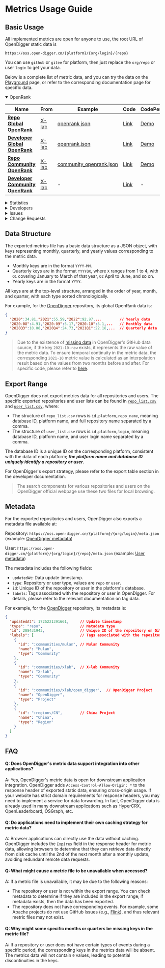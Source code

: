 # Metrics Usage Guide

## Basic Usage

All implemented metrics are open for anyone to use, the root URL of OpenDigger static data is

`https://oss.open-digger.cn/{platform}/{org/login}/{repo}`

You can use `github` or `gitee` for platform, then just replace the `org/repo` or user `login` to get your data.

Below is a complete list of metric data, and you can try the data on the [Playground](playground) page, or refer to the corresponding documentation page for specific data.

<!-- OPENRANK -->
<details id="elevatedbtn" open>
  <summary>OpenRank</summary>
  <table>
    <thead>
      <tr>
        <th width="30%">Name</th>
        <th width="10%">From</th>
        <th width="40%">Example</th>
        <th width="10%">Code</th>
        <th>CodePen</th>
      </tr>
    </thead>
    <tbody>
      <tr>
        <td class="centered-cell"><a href="global_openrank"><b>Repo Global OpenRank</b></a></td>
        <td class="centered-cell"><a href="https://blog.frankzhao.cn/how_to_measure_open_source_2/">X-lab</a></td>
        <td class="centered-cell"><a href="https://oss.open-digger.cn/github/X-lab2017/open-digger/openrank.json">openrank.json</a></td>
        <td class="centered-cell"><a href="https://github.com/X-lab2017/open-digger/blob/master/src/metrics/indices.ts#L25">Link</a></td>
        <td class="centered-cell"><a href="https://codepen.io/frank-zsy/pen/bGjyqQj?type=openrank">Demo</a></td>
      </tr>
      <tr>
        <td class="centered-cell"><a href="global_openrank"><b>Developer Global OpenRank</b></a></td>
        <td class="centered-cell"><a href="https://blog.frankzhao.cn/how_to_measure_open_source_3/">X-lab</a></td>
        <td class="centered-cell"><a href="https://oss.open-digger.cn/github/frank-zsy/openrank.json">openrank.json</a></td>
        <td class="centered-cell"><a href="https://github.com/X-lab2017/open-digger/blob/master/src/metrics/indices.ts#L57">Link</a></td>
        <td class="centered-cell"><a href="https://codepen.io/frank-zsy/pen/bGjyqQj?type=openrank&name=frank-zsy">Demo</a></td>
      </tr>
      <tr>
        <td class="centered-cell"><a href="community_openrank"><b>Repo Community OpenRank</b></a></td>
        <td class="centered-cell"><a href="https://blog.frankzhao.cn/how_to_measure_open_source_3/">X-lab</a></td>
        <td class="centered-cell"><a href="https://oss.open-digger.cn/github/X-lab2017/open-digger/community_openrank.json">community_openrank.json</a></td>
        <td class="centered-cell"><a href="https://github.com/X-lab2017/open-digger/blob/master/src/metrics/indices.ts#L94">Link</a></td>
        <td class="centered-cell"><a href="https://codepen.io/frank-zsy/pen/abjMXBV">Demo</a></td>
      </tr>
      <tr>
        <td class="centered-cell"><a href="community_openrank"><b>Developer Community OpenRank</b></a></td>
        <td class="centered-cell"><a href="https://blog.frankzhao.cn/how_to_measure_open_source_3/">X-lab</a></td>
        <td class="centered-cell">-</td>
        <td class="centered-cell"><a href="https://github.com/X-lab2017/open-digger/blob/master/src/metrics/indices.ts#L176">Link</a></td>
        <td class="centered-cell">-</td>
      </tr>
    </tbody>
  </table>
</details>

<!-- STATISTICS -->
<details id="elevatedbtn">
  <summary>Statistics</summary>
  <table>
    <thead>
      <tr>
        <th width="30%">Name</th>
        <th width="10%">From</th>
        <th width="40%">Example</th>
        <th width="10%">Code</th>
        <th>CodePen</th>
      </tr>
    </thead>
    <tbody>
      <tr>
        <td class="centered-cell" rowspan="2"><a href="metrics/activity"><b>Repo Activity</b></a></td>
        <td class="centered-cell" rowspan="2"><a href="https://blog.frankzhao.cn/how_to_measure_open_source_1/">X-lab</a></td>
        <td class="centered-cell"><a href="https://oss.open-digger.cn/github/X-lab2017/open-digger/activity.json">activity.json</a></td>
        <td class="centered-cell" rowspan="2"><a href="https://github.com/X-lab2017/open-digger/blob/master/src/metrics/indices.ts#L277">Link</a></td>
        <td class="centered-cell"><a href="https://codepen.io/frank-zsy/pen/bGjyqQj?type=activity">Demo</a></td>
      </tr>
      <tr>
        <td class="centered-cell"><a href="https://oss.open-digger.cn/github/X-lab2017/open-digger/activity_details.json">activity_details.json</a></td>
        <td class="centered-cell"><a href="https://codepen.io/tyn1998/pen/KKGxVrm">Demo</a></td>
      </tr>
      <tr>
        <td class="centered-cell" rowspan="2"><a href="metrics/activity"><b>Developer Activity</b></a></td>
        <td class="centered-cell" rowspan="2"><a href="https://blog.frankzhao.cn/how_to_measure_open_source_1/">X-lab</a></td>
        <td class="centered-cell"><a href="https://oss.open-digger.cn/github/frank-zsy/activity.json">activity.json</a></td>
        <td class="centered-cell" rowspan="2"><a href="https://github.com/X-lab2017/open-digger/blob/master/src/metrics/indices.ts#L338">Link</a></td>
        <td class="centered-cell"><a href="https://codepen.io/frank-zsy/pen/bGjyqQj?type=activity">Demo</a></td>
      </tr>
      <tr>
        <td class="centered-cell"><a href="https://oss.open-digger.cn/github/frank-zsy/activity_details.json">activity_details.json</a></td>
        <td class="centered-cell">-</td>
      </tr>
      <tr>
        <td class="centered-cell">Stars</td>
        <td class="centered-cell">X-lab</td>
        <td class="centered-cell"><a href="https://oss.open-digger.cn/github/X-lab2017/open-digger/stars.json">stars.json</a></td>
        <td class="centered-cell"><a href="https://github.com/X-lab2017/open-digger/blob/master/src/metrics/metrics.ts#L18">Link</a></td>
        <td class="centered-cell"><a href="https://codepen.io/frank-zsy/pen/MWBdpNg?type=stars">Demo</a></td>
      </tr>
      <tr>
        <td class="centered-cell"><a href="metrics/technical_fork"><b>Technical Fork</b></a></td>
        <td class="centered-cell"><a href="https://chaoss.community/metric-technical-fork/">CHAOSS</a></td>
        <td class="centered-cell"><a href="https://oss.open-digger.cn/github/X-lab2017/open-digger/technical_fork.json">technical_fork.json</a></td>
        <td class="centered-cell"><a href="https://github.com/X-lab2017/open-digger/blob/master/src/metrics/chaoss.ts#L12">Link</a></td>
        <td class="centered-cell"><a href="https://codepen.io/frank-zsy/pen/MWBdpNg?type=technical_fork">Demo</a></td>
      </tr>
      <tr>
        <td class="centered-cell">Attention</td>
        <td class="centered-cell">X-lab</td>
        <td class="centered-cell"><a href="https://oss.open-digger.cn/github/X-lab2017/open-digger/attention.json">attention.json</a></td>
        <td class="centered-cell"><a href="https://github.com/X-lab2017/open-digger/blob/master/src/metrics/indices.ts#L394">Link</a></td>
        <td class="centered-cell"><a href="https://codepen.io/frank-zsy/pen/MWBdpNg?type=attention">Demo</a></td>
      </tr>
      <tr>
        <td class="centered-cell"><a href="metrics/activity_dates_and_times"><b>Activity Dates and Times</b></a></td>
        <td class="centered-cell"><a href="https://chaoss.community/metric-activity-dates-and-times/">CHAOSS</a></td>
        <td class="centered-cell"><a href="https://oss.open-digger.cn/github/X-lab2017/open-digger/active_dates_and_times.json">active_dates_and_times.json</a></td>
        <td class="centered-cell"><a href="https://github.com/X-lab2017/open-digger/blob/master/src/metrics/chaoss.ts#L960">Link</a></td>
        <td class="centered-cell"><a href="https://codepen.io/frank-zsy/pen/jOpQdZZ">Demo</a></td>
      </tr>
    </tbody>
  </table>
</details>

<!-- DEVELOPERS -->
<details id="elevatedbtn">
  <summary>Developers</summary>
  <table>
    <thead>
      <tr>
        <th width="30%">Name</th>
        <th width="10%">From</th>
        <th width="40%">Example</th>
        <th width="10%">Code</th>
        <th>CodePen</th>
      </tr>
    </thead>
    <tbody>
      <tr>
        <td class="centered-cell" rowSpan="2"><a href="metrics/new_contributors"><b>New Contributors</b></a></td>
        <td class="centered-cell" rowSpan="2"><a href="https://chaoss.community/metric-new-contributors/">CHAOSS</a></td>
        <td class="centered-cell"><a href="https://oss.open-digger.cn/github/X-lab2017/open-digger/new_contributors.json">new_contributors.json</a></td>
        <td class="centered-cell" rowSpan="2"><a href="https://github.com/X-lab2017/open-digger/blob/master/src/metrics/chaoss.ts#L747">Link</a></td>
        <td class="centered-cell" rowSpan="2"><a href="https://codepen.io/frank-zsy/pen/RwBmpYZ">Demo</a></td>
      </tr>
      <tr>
        <td class="centered-cell"><a href="https://oss.open-digger.cn/github/X-lab2017/open-digger/new_contributors_detail.json">new_contributors_detail.json</a></td>
      </tr>
      <tr>
        <td class="centered-cell" rowSpan="2"><a href="metrics/contributors"><b>Contributors</b></a></td>
        <td class="centered-cell" rowSpan="2"><a href="https://chaoss.community/metric-contributors/">CHAOSS</a></td>
        <td class="centered-cell"><a href="https://oss.open-digger.cn/github/X-lab2017/open-digger/contributors.json">contributors.json</a></td>
        <td class="centered-cell" rowSpan="2"><a href="https://github.com/X-lab2017/open-digger/blob/master/src/metrics/chaoss.ts#L835">Link</a></td>
        <td class="centered-cell" rowSpan="2"><a href="https://codepen.io/frank-zsy/pen/RwBmpYZ">Demo</a></td>
      </tr>
      <tr>
        <td class="centered-cell"><a href="https://oss.open-digger.cn/github/X-lab2017/open-digger/contributors_detail.json">contributors_detail.json</a></td>
      </tr>
      <tr>
        <td class="centered-cell"><a href="metrics/inactive_contributors"><b>Inactive Contributors</b></a></td>
        <td class="centered-cell"><a href="https://chaoss.community/metric-inactive-contributors/">CHAOSS</a></td>
        <td class="centered-cell"><a href="https://oss.open-digger.cn/github/X-lab2017/open-digger/inactive_contributors.json">inactive_contributors.json</a></td>
        <td class="centered-cell"><a href="https://github.com/X-lab2017/open-digger/blob/master/src/metrics/chaoss.ts#L880">Link</a></td>
        <td class="centered-cell"><a href="https://codepen.io/frank-zsy/pen/RwBmpYZ">Demo</a></td>
      </tr>
      <tr>
        <td class="centered-cell">Participants</td>
        <td class="centered-cell">X-lab</td>
        <td class="centered-cell"><a href="https://oss.open-digger.cn/github/X-lab2017/open-digger/participants.json">participants.json</a></td>
        <td class="centered-cell"><a href="https://github.com/X-lab2017/open-digger/blob/master/src/metrics/metrics.ts#L80">Link</a></td>
        <td class="centered-cell"><a href="https://codepen.io/frank-zsy/pen/RwBmpYZ">Demo</a></td>
      </tr>
      <tr>
        <td class="centered-cell" rowSpan="2"><a href="metrics/contributor_absence_factor"><b>Contributor Absence Factor</b></a></td>
        <td class="centered-cell" rowSpan="2"><a href="https://chaoss.community/kb/metric-contributor-absence-factor/">CHAOSS</a></td>
        <td class="centered-cell"><a href="https://oss.open-digger.cn/github/X-lab2017/open-digger/bus_factor.json">bus_factor.json</a></td>
        <td class="centered-cell" rowSpan="2"><a href="https://github.com/X-lab2017/open-digger/blob/master/src/metrics/chaoss.ts#L672">Link</a></td>
        <td class="centered-cell" rowSpan="2"><a href="https://codepen.io/frank-zsy/pen/bGjyqQj?type=bus_factor">Demo</a></td>
      </tr>
      <tr>
        <td class="centered-cell"><a href="https://oss.open-digger.cn/github/X-lab2017/open-digger/bus_factor_detail.json">bus_factor_detail.json</a></td>
      </tr>
    </tbody>
  </table>
</details>

<!-- ISSUES -->
<details id="elevatedbtn">
  <summary>Issues</summary>
  <table>
    <thead>
      <tr>
        <th width="30%">Name</th>
        <th width="10%">From</th>
        <th width="40%">Example</th>
        <th width="10%">Code</th>
        <th>CodePen</th>
      </tr>
    </thead>
    <tbody>
      <tr>
        <td class="centered-cell"><a href="metrics/issue_new"><b>Issues new</b></a></td>
        <td class="centered-cell"><a href="https://chaoss.community/metric-issues-new/">CHAOSS</a></td>
        <td class="centered-cell"><a href="https://oss.open-digger.cn/github/X-lab2017/open-digger/issues_new.json">issues_new.json</a></td>
        <td class="centered-cell"><a href="https://github.com/X-lab2017/open-digger/blob/master/src/metrics/chaoss.ts#L128">Link</a></td>
        <td class="centered-cell" rowSpan="3"><a href="https://codepen.io/frank-zsy/pen/mdjaZMw">Demo</a></td>
      </tr>
      <tr>
        <td class="centered-cell"><a href="metrics/issue_closed"><b>Issues Closed</b></a></td>
        <td class="centered-cell"><a href="https://chaoss.community/metric-issues-closed/">CHAOSS</a></td>
        <td class="centered-cell"><a href="https://oss.open-digger.cn/github/X-lab2017/open-digger/issues_closed.json">issues_closed.json</a></td>
        <td class="centered-cell"><a href="https://github.com/X-lab2017/open-digger/blob/master/src/metrics/chaoss.ts#L193">Link</a></td>
      </tr>
      <tr>
        <td class="centered-cell">Issue Comments</td>
        <td class="centered-cell">X-lab</td>
        <td class="centered-cell"><a href="https://oss.open-digger.cn/github/X-lab2017/open-digger/issue_comments.json">issue_comments.json</a></td>
        <td class="centered-cell"><a href="https://github.com/X-lab2017/open-digger/blob/master/src/metrics/metrics.ts#L49">Link</a></td>
      </tr>
      <tr>
        <td class="centered-cell"><a href="metrics/issue_response_time"><b>Issue Response Time</b></a></td>
        <td class="centered-cell"><a href="https://chaoss.community/metric-issue-response-time/">CHAOSS</a></td>
        <td class="centered-cell"><a href="https://oss.open-digger.cn/github/X-lab2017/open-digger/issue_response_time.json">issue_response_time.json</a></td>
        <td class="centered-cell"><a href="https://github.com/X-lab2017/open-digger/blob/master/src/metrics/chaoss.ts#L357">Link</a></td>
        <td class="centered-cell"><a href="https://codepen.io/frank-zsy/pen/VwBqwaP?type=issue_response_time">Demo</a></td>
      </tr>
      <tr>
        <td class="centered-cell"><a href="metrics/issue_resolution_duration"><b>Issue Resolution Duration</b></a></td>
        <td class="centered-cell"><a href="https://chaoss.community/metric-issue-resolution-duration/">CHAOSS</a></td>
        <td class="centered-cell"><a href="https://oss.open-digger.cn/github/X-lab2017/open-digger/issue_resolution_duration.json">issue_resolution_duration.json</a></td>
        <td class="centered-cell"><a href="https://github.com/X-lab2017/open-digger/blob/master/src/metrics/chaoss.ts#L292">Link</a></td>
        <td class="centered-cell"><a href="https://codepen.io/frank-zsy/pen/VwBqwaP?type=issue_resolution_duration">Demo</a></td>
      </tr>
      <tr>
        <td class="centered-cell"><a href="metrics/issue_age"><b>Issue Age</b></a></td>
        <td class="centered-cell"><a href="https://chaoss.community/metric-issue-age/">CHAOSS</a></td>
        <td class="centered-cell"><a href="https://oss.open-digger.cn/github/X-lab2017/open-digger/issue_age.json">issue_age.json</a></td>
        <td class="centered-cell"><a href="https://github.com/X-lab2017/open-digger/blob/master/src/metrics/chaoss.ts#L426">Link</a></td>
        <td class="centered-cell"><a href="https://codepen.io/frank-zsy/pen/VwBqwaP?type=issue_age">Demo</a></td>
      </tr>
    </tbody>
  </table>
</details>

<!-- CHANGE REQUESTS -->
<details id="elevatedbtn">
  <summary>Change Requests</summary>
  <table>
    <thead>
      <tr>
        <th width="30%">Name</th>
        <th width="10%">From</th>
        <th width="40%">Example</th>
        <th width="10%">Code</th>
        <th>CodePen</th>
      </tr>
    </thead>
    <tbody>
      <tr>
        <td class="centered-cell"><a href="metrics/change_requests"><b>Change Requests</b></a></td>
        <td class="centered-cell"><a href="链接https://chaoss.community/metric-change-requests/">CHAOSS</a></td>
        <td class="centered-cell"><a href="https://oss.open-digger.cn/github/X-lab2017/open-digger/change_requests.json">change_requests.json</a></td>
        <td class="centered-cell"><a href="https://github.com/X-lab2017/open-digger/blob/master/src/metrics/chaoss.ts#L697">Link</a></td>
        <td class="centered-cell" rowSpan="3"><a href="https://codepen.io/frank-zsy/pen/bGjPGxw">Demo</a></td>
      </tr>
      <tr>
        <td class="centered-cell"><a href="metrics/change_requests_accepted"><b>Change Requests Accepted</b></a></td>
        <td class="centered-cell"><a href="https://chaoss.community/metric-change-requests-accepted/">CHAOSS</a></td>
        <td class="centered-cell"><a href="https://oss.open-digger.cn/github/X-lab2017/open-digger/change_requests_accepted.json">change_requests_accepted.json</a></td>
        <td class="centered-cell"><a href="https://github.com/X-lab2017/open-digger/blob/master/src/metrics/chaoss.ts#L497">Link</a></td>
      </tr>
      <tr>
        <td class="centered-cell"><a href="metrics/change_requests_reviews"><b>Change Requests Reviews</b></a></td>
        <td class="centered-cell"><a href="https://chaoss.community/metric-change-request-reviews/">CHAOSS</a></td>
        <td class="centered-cell"><a href="https://oss.open-digger.cn/github/X-lab2017/open-digger/change_requests_reviews.json">change_requests_reviews.json</a></td>
        <td class="centered-cell"><a href="https://github.com/X-lab2017/open-digger/blob/master/src/metrics/chaoss.ts#L734">Link</a></td>
      </tr>
      <tr>
        <td class="centered-cell"><a href="metrics/change_requests_response_time"><b>Change Request Response Time</b></a></td>
        <td class="centered-cell"><a href="https://chaoss.community/metric-issue-response-time/">CHAOSS</a></td>
        <td class="centered-cell"><a href="https://oss.open-digger.cn/github/X-lab2017/open-digger/change_request_response_time.json">change_request_response_time.json</a></td>
        <td class="centered-cell"><a href="https://github.com/X-lab2017/open-digger/blob/master/src/metrics/chaoss.ts#L415">Link</a></td>
        <td class="centered-cell"><a href="https://codepen.io/frank-zsy/pen/VwBqwaP?type=change_request_response_time">Demo</a></td>
      </tr>
      <tr>
        <td class="centered-cell"><a href="metrics/change_requests_resolution_duration"><b>Change Request Resolution Duration</b></a></td>
        <td class="centered-cell"><a href="https://chaoss.community/metric-issue-resolution-duration/">CHAOSS</a></td>
        <td class="centered-cell"><a href="https://oss.open-digger.cn/github/X-lab2017/open-digger/change_request_resolution_duration.json">change_request_resolution_duration.json</a></td>
        <td class="centered-cell"><a href="https://github.com/X-lab2017/open-digger/blob/master/src/metrics/chaoss.ts#L341">Link</a></td>
        <td class="centered-cell"><a href="https://codepen.io/frank-zsy/pen/VwBqwaP?type=change_request_resolution_duration">Demo</a></td>
      </tr>
      <tr>
        <td class="centered-cell"><a href="metrics/change_requests_age"><b>Change Request Age</b></a></td>
        <td class="centered-cell"><a href="https://chaoss.community/metric-issue-age/">CHAOSS</a></td>
        <td class="centered-cell"><a href="https://oss.open-digger.cn/github/X-lab2017/open-digger/change_request_age.json">change_request_age.json</a></td>
        <td class="centered-cell"><a href="https://github.com/X-lab2017/open-digger/blob/master/src/metrics/chaoss.ts#L494">Link</a></td>
        <td class="centered-cell"><a href="https://codepen.io/frank-zsy/pen/VwBqwaP?type=change_request_age">Demo</a></td>
      </tr>
      <tr>
        <td class="centered-cell" rowSpan="3"><a href="metrics/code_changes_lines"><b>Code Change Lines</b></a></td>
        <td class="centered-cell" rowspan="3"><a href="https://chaoss.community/metric-code-changes-lines/">CHAOSS</a></td>
        <td class="centered-cell"><a href="https://oss.open-digger.cn/github/X-lab2017/open-digger/code_change_lines_add.json">code_change_lines_add.json</a></td>
        <td class="centered-cell" rowspan="3"><a href="https://github.com/X-lab2017/open-digger/blob/master/src/metrics/chaoss.ts#L94">Link</a></td>
        <td class="centered-cell" rowspan="3"><a href="https://codepen.io/frank-zsy/pen/dyjByKL">Demo</a></td>
      </tr>
      <tr>
        <td class="centered-cell"><a href="https://oss.open-digger.cn/github/X-lab2017/open-digger/code_change_lines_remove.json">code_change_lines_remove.json</a></td>
      </tr>
      <tr>
        <td class="centered-cell"><a href="https://oss.open-digger.cn/github/X-lab2017/open-digger/code_change_lines_sum.json">code_change_lines_sum.json</a></td>
      </tr>
    </tbody>
  </table>
</details>

## Data Structure

The exported metrics file has a basic data structure as a JSON object, with keys representing monthly, quarterly, and yearly values corresponding to the metric data.

- Monthly keys are in the format `YYYY-MM`.
- Quarterly keys are in the format `YYYYQX`, where `X` ranges from 1 to 4, with `Q1` covering January to March of that year, `Q2` April to June, and so on.
- Yearly keys are in the format `YYYY`.

All keys are at the top-level structure, arranged in the order of year, month, and quarter, with each type sorted chronologically.

For example, for the [OpenDigger](https://github.com/X-lab2017/open-digger) repository, its global OpenRank data is:

```json
{
  "2020":34.81,"2021":55.59,"2022":92.97,...        // Yearly data
  "2020-08":4.91,"2020-09":5.17,"2020-10":5.1,...   // Monthly data
  "2020Q3":10.08,"2020Q4":24.73,"2021Q1":22.18,...  // Quarterly data
}
```

> Due to the existence of [missing data](../data_sources/github#missing-data) in OpenDigger's GitHub data source, if the key `2021-10-raw` exists, it represents the raw value of the metric data. To ensure temporal continuity in the metric data, the corresponding `2021-10` metric value is calculated as an interpolation result based on the values from two months before and after. For specific code, please refer to [here](https://github.com/X-lab2017/open-digger/blob/master/src/cron/tasks/monthly_export.ts#L176).

## Export Range

OpenDigger does not export metrics data for all repositories and users. The specific exported repositories and user lists can be found in [`repo_list.csv`](https://oss.open-digger.cn/repo_list.csv) and [`user_list.csv`](https://oss.open-digger.cn/user_list.csv), where:

- The structure of `repo_list.csv` rows is `id,platform,repo_name`, meaning database ID, platform name, and full repository name separated by a comma.
- The structure of `user_list.csv` rows is `id,platform,login`, meaning database ID, platform name, and user login name separated by a comma.

The database ID is a unique ID on the corresponding platform, consistent with the data of each platform; ***the platform name and database ID uniquely identify a repository or user***.

For OpenDigger's export strategy, please refer to the export table section in the developer documentation.

> The search components for various repositories and users on the OpenDigger official webpage use these two files for local browsing.

## Metadata

For the exported repositories and users, OpenDigger also exports a metadata file available at:

Repository: `https://oss.open-digger.cn/{platform}/{org/login}/meta.json` (example: [OpenDigger metadata](https://oss.open-digger.cn/github/X-lab2017/open-digger/meta.json))

User: `https://oss.open-digger.cn/{platform}/{org/login}/{repo}/meta.json` (example: [User metadata](https://oss.open-digger.cn/github/frank-zsy/meta.json))

The metadata includes the following fields:

- `updatedAt`: Data update timestamp.
- `type`: Repository or user type, values are `repo` or `user`.
- `id`: Unique ID of the repository or user in the platform's database.
- `labels`: Tags associated with the repository or user in OpenDigger. For details, please refer to the relevant documentation on tag data.

For example, for the [OpenDigger](https://github.com/X-lab2017/open-digger) repository, its metadata is:

```json
{
  "updatedAt": 1725221391661,     // Update timestamp
  "type": "repo",                 // Metadata type
  "id": 288431943,                // Unique ID of the repository on GitHub
  "labels": [                     // Tags associated with the repository
    {
      "id": ":communities/mulan", // Mulan Community
      "name": "Mulan",
      "type": "Community"
    },
    {
      "id": ":communities/xlab",  // X-lab Community
      "name": "X-lab",
      "type": "Community"
    },
    {
      "id": ":communities/xlab/open_digger",  // OpenDigger Project
      "name": "OpenDigger",
      "type": "Project"
    },
    {
      "id": ":regions/CN",        // China Project
      "name": "China",
      "type": "Region"
    }
  ]
}
```

## FAQ

#### Q: Does OpenDigger's metric data support integration into other applications?

A: Yes, OpenDigger's metric data is open for downstream application integration. OpenDigger adds `Access-Control-Allow-Origin: *` to the response header of exported static data, ensuring cross-origin usage. If your website has strict domain requirements for response headers, you may need to implement a service for data forwarding. In fact, OpenDigger data is already used in many downstream applications such as HyperCRX, OpenLeaderboard, OSGraph, etc.

#### Q: Do applications need to implement their own caching strategy for metric data?

A: Browser applications can directly use the data without caching. OpenDigger includes the `Expires` field in the response header for metric data, allowing browsers to determine that they can retrieve data directly from disk cache until the 2nd of the next month after a monthly update, avoiding redundant remote data requests.

#### Q: What might cause a metric file to be unavailable when accessed?

A: If a metric file is unavailable, it may be due to the following reasons:
- The repository or user is not within the export range. You can check metadata to determine if they are included in the export range; if metadata exists, then the data has been exported.
- The repository does not have corresponding events. For example, some Apache projects do not use GitHub Issues (e.g., [Flink](https://github.com/apache/flink)), and thus relevant metric files may not exist.

#### Q: Why might some specific months or quarters be missing keys in the metric file?

A: If a repository or user does not have certain types of events during a specific period, the corresponding keys in the metrics data will be absent. The metrics data will not contain `0` values, leading to potential discontinuities in the keys.
